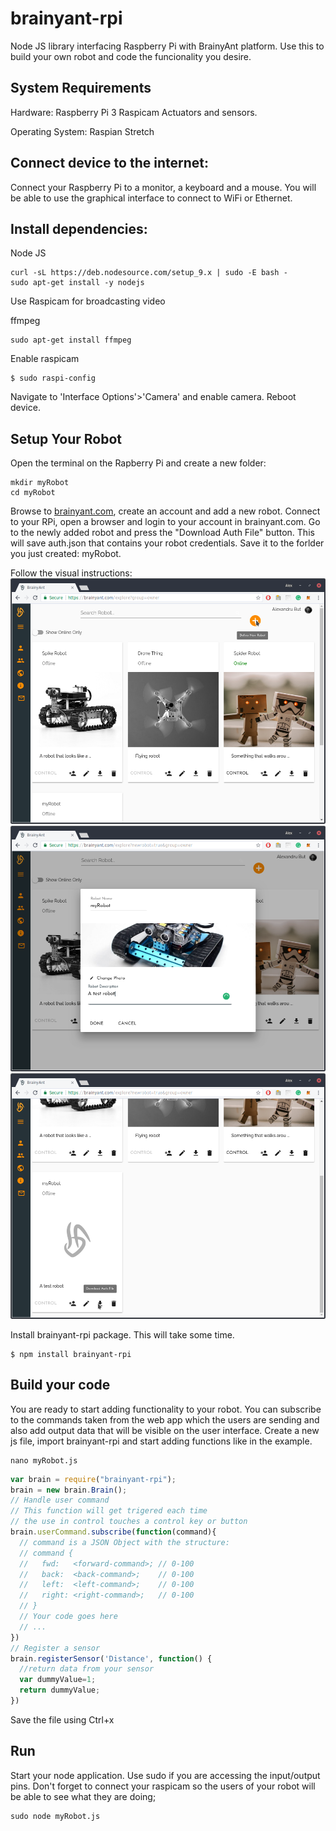 brainyant-rpi
=============

Node JS library interfacing Raspberry Pi with BrainyAnt platform. Use this to build your own
robot and code the funcionality you desire.

## System Requirements

Hardware:
  Raspberry Pi 3
  Raspicam
  Actuators and sensors.

Operating System: Raspian Stretch

## Connect device to the internet:

Connect your Raspberry Pi to a monitor, a keyboard and a mouse. You will be able to use the graphical
interface to connect to WiFi or Ethernet.

## Install dependencies:

Node JS
```console
curl -sL https://deb.nodesource.com/setup_9.x | sudo -E bash -
sudo apt-get install -y nodejs
```
Use Raspicam for broadcasting video

ffmpeg
```console
sudo apt-get install ffmpeg
```
Enable raspicam

```console
$ sudo raspi-config
```
Navigate to 'Interface Options'>'Camera' and enable camera. Reboot device.

## Setup Your Robot

Open the terminal on the Rapberry Pi and create a new folder:

```console
mkdir myRobot
cd myRobot
```

Browse to [brainyant.com](https://brainyant.com), create an account and add a new robot.
Connect to your RPi, open a browser and login to your account in brainyant.com. Go to the newly
added robot and press the "Download Auth File" button. This will save auth.json that contains your
robot credentials. Save it to the forlder you just created: myRobot.

Follow the visual instructions:
![Image missing](img/new.png?raw=true)
![Image missing](img/edit.png?raw=true)
![Image missing](img/auth.png?raw=true)

Install brainyant-rpi package. This will take some time.

```console
$ npm install brainyant-rpi
```

## Build your code

You are ready to start adding functionality to your robot. You can subscribe to the commands taken
from the web app which the users are sending and also add output data that will be visible on the
user interface. Create a new js file, import brainyant-rpi and start adding functions like in the
example.

```console
nano myRobot.js
```

```js
var brain = require("brainyant-rpi");
brain = new brain.Brain();
// Handle user command
// This function will get trigered each time
// the use in control touches a control key or button
brain.userCommand.subscribe(function(command){
  // command is a JSON Object with the structure:
  // command {
  //   fwd:   <forward-command>; // 0-100
  //   back:  <back-command>;    // 0-100
  //   left:  <left-command>;    // 0-100
  //   right: <right-command>;   // 0-100
  // }
  // Your code goes here
  // ...
}) 
// Register a sensor
brain.registerSensor('Distance', function() {
  //return data from your sensor
  var dummyValue=1;
  return dummyValue;
})
```

Save the file using Ctrl+x

## Run

Start your node application. Use sudo if you are accessing the input/output pins. Don't forget to connect
your raspicam so the users of your robot will be able to see what they are doing;

```console
sudo node myRobot.js
```
